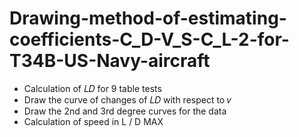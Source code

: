 # Drawing-method-of-estimating-coefficients-C_D-V_S-C_L-2-for-T34B-US-Navy-aircraft

- Calculation of 𝐿𝐷 for 9 table tests
- Draw the curve of changes of 𝐿𝐷 with respect to 𝑣
- Draw the 2nd and 3rd degree curves for the data
- Calculation of speed in L / D MAX
